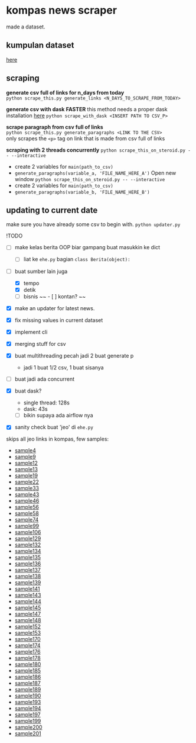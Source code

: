 # kompas news scraper

made a dataset.

## kumpulan dataset
[here](https://github.com/svmihar/ta-dump)


## scraping
**generate csv full of links for n_days from today**    
`python scrape_this.py generate_links <N_DAYS_TO_SCRAPE_FROM_TODAY>`    

**generate csv with dask** **FASTER**
this method needs a proper dask installation [here](https://docs.dask.org/en/latest/install.html)
`python scrape_with_dask <INSERT PATH TO CSV_P>`

**scrape paragraph from csv full of links**   
`python scrape_this.py generate_paragraphs <LINK TO THE CSV>`   
only scrapes the `<p>` tag on link that is made from csv full of links

 **scraping with 2 threads concurrently**
 `python scrape_this_on_steroid.py -- --interactive`
 - create 2 variables for `main(path_to_csv)`
 - `generate_paragraphs(variable_a, 'FILE_NAME_HERE_A')`
 Open new window
  `python scrape_this_on_steroid.py -- --interactive`
 - create 2 variables for `main(path_to_csv)`
 - `generate_paragraphs(variable_b, 'FILE_NAME_HERE_B')`

## updating to current date
make sure you have already some csv to begin with.
`python updater.py`


!TODO
- [ ] make kelas berita OOP biar gampang buat masukkin ke dict 
  - [ ] liat ke `ehe.py` bagian `class Berita(object):`
- [ ] buat sumber lain juga
  - [x] tempo
  - [x] detik
  - [ ] bisnis
 ~~ - [ ] kontan? ~~
- [x] make an updater for latest news. 
- [x] fix missing values in current dataset
- [x] implement cli
- [x] merging stuff for csv
- [x] buat multithreading pecah jadi 2 buat generate p 
    - jadi 1 buat 1/2 csv, 1 buat sisanya
- [ ] buat jadi ada concurrent
- [x] buat dask? 
    - single thread: 128s
    - dask: 43s
  - [ ] bikin supaya ada airflow nya
- [x] sanity check buat 'jeo' di `ehe.py`


skips all jeo links in kompas, few samples: 
- [sample4](https://entertainment.kompas.com/jeo/artis-indonesia-dan-moge-sekadar-hobi-dan-gaya)
- [sample9](https://entertainment.kompas.com/jeo/cerita-artis-indonesia-dan-moge-tunggangannya)
- [sample12](https://travel.kompas.com/jeo/riwayat-sambal-nusantara)
- [sample13](https://nasional.kompas.com/jeo/pecah-kongsi-bongkar-pasang-koalisi-pemilu-2019)
- [sample19](https://nasional.kompas.com/jeo/pansel-kpk-menjawab-polemik-dan-kritik)
- [sample22](https://nasional.kompas.com/jeo/setelah-putusan-mk-menolak-seluruh-gugatan-sengketa-pilpres-2019)
- [sample33](https://nasional.kompas.com/jeo/pokok-perkara-dan-jawaban-tergugat-sidang-mk-sengketa-pilpres-2019)
- [sample43](https://nasional.kompas.com/jeo/hal-hal-yang-perlu-kita-tahu-soal-sengketa-hasil-pemilu-2019)
- [sample46](https://money.kompas.com/jeo/tren-dan-tips-bisnis-jastip-raup-rupiah)
- [sample56](https://megapolitan.kompas.com/jeo/lebaran-di-jakarta-mau-apa-dan-liburan-ke-mana)
- [sample58](https://megapolitan.kompas.com/jeo/mudik-lebaran-pulang-menjemput-keajaiban-maaf)
- [sample74](https://bola.kompas.com/jeo/ke-olimpiade-2020-lalu-muhammad-zohri-terus-melaju)
- [sample99](https://nasional.kompas.com/jeo/sidang-isbat-rukyat-hisab-dan-penanggalan-islam)
- [sample106](https://entertainment.kompas.com/jeo/avengers-endgame-akhir-saga-11-tahun)
- [sample129](https://nasional.kompas.com/jeo/panduan-lengkap-buat-pemilih-pemilu-2019)
- [sample132](https://regional.kompas.com/jeo/memahami-pemilih-dengan-gangguan-jiwa-dan-berkebutuhan-khusus)
- [sample134](https://regional.kompas.com/jeo/membaca-peluang-jokowi-vs-prabowo-di-lumbung-suara-jateng-dan-diy)
- [sample135](https://regional.kompas.com/jeo/jokowi-maruf-vs-prabowo-sandi-berebut-suara-penentu-di-jawa-barat)
- [sample136](https://money.kompas.com/jeo/industri-40-janji-dan-tantangan-para-capres-pemilu-2019)
- [sample137](https://money.kompas.com/jeo/jokowi-vs-prabowo-intip-strategi-mereka-buat-pertumbuhan-ekonomi-indonesia)
- [sample138](https://regional.kompas.com/jeo/sulsel-peta-tak-terprediksi-jokowi-maruf-vs-prabowo-sandiaga)
- [sample139](https://nasional.kompas.com/jeo/buka-bukaan-biaya-caleg-demi-kursi-di-senayan)
- [sample141](https://money.kompas.com/jeo/polemik-utang-di-mata-para-capres-pemilu-2019)
- [sample143](https://money.kompas.com/jeo/adu-program-jokowi-dan-prabowo-soal-kesejahteraan-mana-yang-realistis)
- [sample144](https://regional.kompas.com/jeo/di-sumut-jokowi-maruf-dan-prabowo-sandiaga-berpeluang-sama-kuat)
- [sample145](https://regional.kompas.com/jeo/jokowi-maruf-vs-prabowo-sandiaga-siapa-lebih-berpeluang-di-jawa-timur)
- [sample147](https://nasional.kompas.com/jeo/pertanyaan-seputar-pemilu-2019-dan-jawabannya)
- [sample148](https://money.kompas.com/jeo/jokowi-vs-prabowo-pilpres-2019-dan-defisit-neraca-perdagangan)
- [sample152](https://entertainment.kompas.com/jeo/menunggu-akhir-kisah-game-of-thrones-season-8)
- [sample153](https://nasional.kompas.com/jeo/hal-hal-yang-pemilih-pemilu-2019-wajib-tahu)
- [sample170](https://internasional.kompas.com/jeo/fakta-dan-reaksi-dunia-atas-serangan-teroris-ke-masjid-di-selandia-baru)
- [sample174](https://bola.kompas.com/jeo/badminton-indonesia-mau-sampai-kapan-andalkan-ganda-putra)
- [sample176](https://nasional.kompas.com/jeo/caleg-eks-koruptor-siapa-saja-dan-apa-kata-parpolnya)
- [sample178](https://bola.kompas.com/jeo/timnas-indonesia-juara-aff-u-22-kado-kesejukan-di-tengah-kepahitan)
- [sample180](https://otomotif.kompas.com/jeo/cek-mobil-paling-laku-di-indonesia-sepanjang-2018)
- [sample185](https://ekonomi.kompas.com/jeo/hal-hal-krusial-terkait-debat-kedua-pilpres-2019)
- [sample186](https://properti.kompas.com/jeo/infrastruktur-tantangan-jokowi-dan-prabowo-memajukan-indonesia)
- [sample187](https://ekonomi.kompas.com/jeo/pilpres-2019-dan-bayang-bayang-ancaman-krisis-energi)
- [sample189](https://ekonomi.kompas.com/jeo/menunggu-eksplorasi-kebijakan-jokowi-dan-prabowo-soal-ketahanan-pangan)
- [sample190](https://nasional.kompas.com/jeo/pilpres-2019minus-gereget-pemberantasan-korupsi)
- [sample193](https://megapolitan.kompas.com/jeo/menelaah-3-pembunuhan-sadis-di-jabodetabek)
- [sample194](https://bola.kompas.com/jeo/perhentian-akhir-liliyana-natsir-terima-kasih-butet)
- [sample197](https://megapolitan.kompas.com/jeo/ahok-bebas)
- [sample199](https://nasional.kompas.com/jeo/polemik-pembebasanbaasyir-antara-kemanusiaan-dan-hukum)
- [sample200](https://nasional.kompas.com/jeo/pilpres-2019-antiklimaks-perlindungan-ham)
- [sample201](https://nasional.kompas.com/jeo/terorisme-menurut-jokowi-maruf-dan-prabowo-sandiaga)
